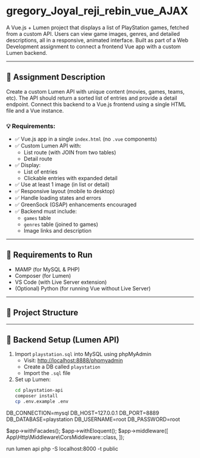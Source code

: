 # gregory_Joyal_reji_rebin_vue_AJAX
A Vue.js + Lumen project that displays a list of PlayStation games, fetched from a custom API. Users can view game images, genres, and detailed descriptions, all in a responsive, animated interface. Built as part of a Web Development assignment to connect a frontend Vue app with a custom Lumen backend.

---

## 📘 Assignment Description

Create a custom Lumen API with unique content (movies, games, teams, etc). The API should return a sorted list of entries and provide a detail endpoint. Connect this backend to a Vue.js frontend using a single HTML file and a Vue instance.

### 💡 Requirements:

- ✅ Vue.js app in a single `index.html` (no `.vue` components)
- ✅ Custom Lumen API with:
  - List route (with JOIN from two tables)
  - Detail route
- ✅ Display:
  - List of entries
  - Clickable entries with expanded detail
- ✅ Use at least 1 image (in list or detail)
- ✅ Responsive layout (mobile to desktop)
- ✅ Handle loading states and errors
- ✅ GreenSock (GSAP) enhancements encouraged
- ✅ Backend must include:
  - `games` table
  - `genres` table (joined to games)
  - Image links and description

---

## 🧰 Requirements to Run

- MAMP (for MySQL & PHP)
- Composer (for Lumen)
- VS Code (with Live Server extension)
- (Optional) Python (for running Vue without Live Server)

---

## 📁 Project Structure


---

## 🔧 Backend Setup (Lumen API)

1. Import `playstation.sql` into MySQL using phpMyAdmin
   - Visit: [http://localhost:8888/phpmyadmin](http://localhost:8888/phpmyadmin)
   - Create a DB called `playstation`
   - Import the `.sql` file
2. Set up Lumen:
   ```bash
   cd playstation-api
   composer install
   cp .env.example .env

DB_CONNECTION=mysql
DB_HOST=127.0.0.1
DB_PORT=8889
DB_DATABASE=playstation
DB_USERNAME=root
DB_PASSWORD=root


$app->withFacades();
$app->withEloquent();
$app->middleware([
    App\Http\Middleware\CorsMiddleware::class,
]);

run lumen api
php -S localhost:8000 -t public
